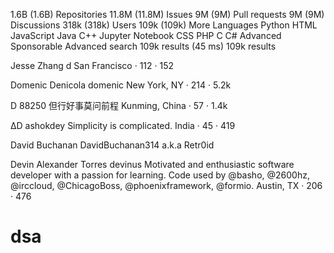 
1.6B
 (1.6B)
Repositories
11.8M
 (11.8M)
Issues
9M
 (9M)
Pull requests
9M
 (9M)
Discussions
318k
 (318k)
Users
109k
 (109k)
More
Languages
‎Python‎
‎HTML‎
‎JavaScript‎
‎Java‎
‎C++‎
‎Jupyter Notebook‎
‎CSS‎
‎PHP‎
‎C‎
‎C#‎
Advanced
‎Sponsorable‎
Advanced search
109k results
 (45 ms)
109k results

Jesse Zhang
d
San Francisco
·
112
·
152

Domenic Denicola
domenic
New York, NY
·
214
·
5.2k

D
88250
但行好事莫问前程
Kunming, China
·
57
·
1.4k

∆D
ashokdey
Simplicity is complicated.
India
·
45
·
419

David Buchanan
DavidBuchanan314
a.k.a Retr0id

Devin Alexander Torres
devinus
Motivated and enthusiastic software developer with a passion for learning. Code used by @basho, @2600hz, @irccloud, @ChicagoBoss, @phoenixframework, @formio.
Austin, TX
·
206
·
476
# dsa
